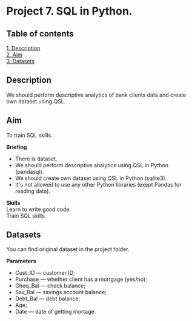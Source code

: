 # Project 7. SQL in Python.

## Table of contents
[1. Description](https://github.com/ekaterinatao/Tutorial_projects/tree/main/project_7#description)   
[2. Aim](https://github.com/ekaterinatao/Tutorial_projects/tree/main/project_7#aim)  
[3. Datasets](https://github.com/ekaterinatao/Tutorial_projects/tree/main/project_7#datasets)  

## Description
We should perform descriptive analytics of bank clients data and create own dataset using QSL.  

## Aim
To train SQL skills.  

**Briefing**  
- There is dataset.
- We should perform descriptive analytics using QSL in Python (pandasql).
- We should create own dataset using QSL in Python (sqlite3).
- It's not allowed to use any other Python libraries (exept Pandas for reading data).  

**Skills**  
Learn to write good code.  
Train SQL skills.  

## Datasets
You can find original dataset in the project folder.  

**Parameters**
- Cust_ID — customer ID;
- Purchase — whether client has a mortgage (yes/no);
- Cheq_Bal — check balance;
- Sav_Bal —  savings account balance;
- Debt_Bal — debt balance;
- Age;
- Date — date of getting mortage.  
